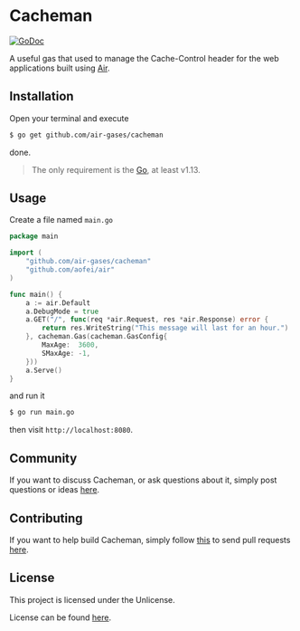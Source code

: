 # Cacheman

[![GoDoc](https://godoc.org/github.com/air-gases/cacheman?status.svg)](https://godoc.org/github.com/air-gases/cacheman)

A useful gas that used to manage the Cache-Control header for the web
applications built using [Air](https://github.com/aofei/air).

## Installation

Open your terminal and execute

```bash
$ go get github.com/air-gases/cacheman
```

done.

> The only requirement is the [Go](https://golang.org), at least v1.13.

## Usage

Create a file named `main.go`

```go
package main

import (
	"github.com/air-gases/cacheman"
	"github.com/aofei/air"
)

func main() {
	a := air.Default
	a.DebugMode = true
	a.GET("/", func(req *air.Request, res *air.Response) error {
		return res.WriteString("This message will last for an hour.")
	}, cacheman.Gas(cacheman.GasConfig{
		MaxAge:  3600,
		SMaxAge: -1,
	}))
	a.Serve()
}
```

and run it

```bash
$ go run main.go
```

then visit `http://localhost:8080`.

## Community

If you want to discuss Cacheman, or ask questions about it, simply post
questions or ideas [here](https://github.com/air-gases/cacheman/issues).

## Contributing

If you want to help build Cacheman, simply follow
[this](https://github.com/air-gases/cacheman/wiki/Contributing) to send pull
requests [here](https://github.com/air-gases/cacheman/pulls).

## License

This project is licensed under the Unlicense.

License can be found [here](LICENSE).
